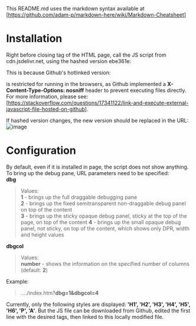 This README.md uses the markdown syntax available at [https://github.com/adam-p/markdown-here/wiki/Markdown-Cheatsheet]

# Installation

Right before closing <BODY> tag of the HTML page, call the JS script from cdn.jsdelivr.net, using the hashed version ebe361e:
    <script src="https://cdn.jsdelivr.net/gh/costincca/web-styles-debug-window@ebe361e/web-styles-debug-window.js"></script>
    
This is because Github's hotlinked version:
>    <script src="https://raw.githubusercontent.com/costincca/web-styles-debug-window/master/web-styles-debug-window.js"></script>
is restricted for running in the browsers, as Github implemented a **X-Content-Type-Options: nosniff** header to prevent executing files directly.
For more information, please see: [https://stackoverflow.com/questions/17341122/link-and-execute-external-javascript-file-hosted-on-github].

If hashed version changes, the new version should be replaced in the URL:
![image](https://github.com/costincca/web-styles-debug-window/assets/60868050/9880b784-1947-409f-8da3-14a0c3abb21e)

# Configuration

By default, even if it is installed in page, the script does not show anything.
To bring up the debug pane, URL parameters need to be specified:  
**dbg**  
  
> Values:  
> **1** - brings up the full draggable debugging pane  
> **2** - brings up the fixed semitransparent non-draggable debug panel on top of the content    
> **3** - brings up the sticky opaque debug panel, sticky at the top of the page, on top of the content
> **4** - brings up the small opaque debug panel, not sticky, on top of the content, which shows only DPR, width and height values  
  
**dbgcol**

> Values:  
> **number** - shows the information on the specified number of columns (default: **2**)  
  
Example:  
> ..../index.htm?**dbg=1&dbgcol=4**

Currently, only the following styles are displayed: **'H1', 'H2', 'H3', 'H4', 'H5', 'H6', 'P', 'A'**.
But the JS file can be downloaded from Github, edited the first line with the desired tags, then linked to this locally modified file.
